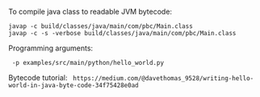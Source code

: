 To compile java class to readable JVM bytecode:
```
javap -c build/classes/java/main/com/pbc/Main.class
javap -c -s -verbose build/classes/java/main/com/pbc/Main.class
 ```
 
Programming arguments: 
```
 -p examples/src/main/python/hello_world.py
 ```

Bytecode tutorial:
` 
https://medium.com/@davethomas_9528/writing-hello-world-in-java-byte-code-34f75428e0ad
`